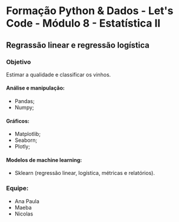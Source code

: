 # Formação Python & Dados - Let's Code - Módulo 8 - Estatística II

## Regrassão linear e regressão logística

### Objetivo
Estimar a qualidade e classificar os vinhos.<br>

#### Análise e manipulação:
- Pandas;
- Numpy;
#### Gráficos:
- Matplotlib;
- Seaborn;
- Plotly;<br>
#### Modelos de machine learning:
- Sklearn (regressão linear, logística, métricas e relatórios).

### Equipe:
- Ana Paula
- Maeba
- Nicolas
